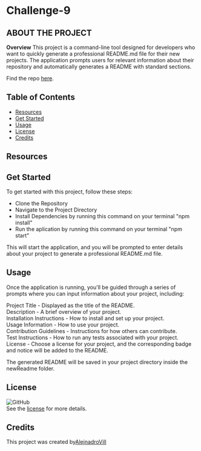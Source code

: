 # Challenge-9
## **ABOUT THE PROJECT**
**Overview**
This project is a command-line tool designed for developers who want to quickly generate a professional README.md file for their new projects. The application prompts users for relevant information about their repository and automatically generates a README with standard sections.

Find the repo [here](https://github.com/AlejnadroVill/Challenge-9).

## Table of Contents
- [Resources](#resources)
- [Get Started](#get-started)
- [Usage](#usage)
- [License](#license)
- [Credits](#credits)

## Resources

## Get Started
To get started with this project, follow these steps: 

- Clone the Repository
- Navigate to the Project Directory
- Install Dependencies by running this command on your terminal "npm install"
- Run the aplication by running this command on your terminal "npm start"<br>

This will start the application, and you will be prompted to enter details about your project to generate a professional README.md file.

## Usage

Once the application is running, you'll be guided through a series of prompts where you can input information about your project, including:

Project Title - Displayed as the title of the README.<br>
Description - A brief overview of your project.<br>
Installation Instructions - How to install and set up your project.<br>
Usage Information - How to use your project.<br>
Contribution Guidelines - Instructions for how others can contribute.<br>
Test Instructions - How to run any tests associated with your project.<br>
License - Choose a license for your project, and the corresponding badge and notice will be added to the README.<br>

The generated README will be saved in your project directory inside the newReadme folder.<br>

## License
![GitHub](https://img.shields.io/github/license/AlejnadroVill/Challenge-9?style=for-the-badge)<br>
See the [license](https://github.com/AlejnadroVill/Challenge-9/blob/main/LICENSE) for more details.
## Credits

This project was created by[AlejnadroVill](https://github.com/AlejnadroVill/Challenge-9)
